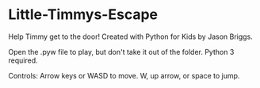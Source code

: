 # Little-Timmys-Escape
Help Timmy get to the door!
Created with Python for Kids by Jason Briggs.

Open the .pyw file to play, but don't take it out of the folder. Python 3 required.

Controls: Arrow keys or WASD to move. W, up arrow, or space to jump.
